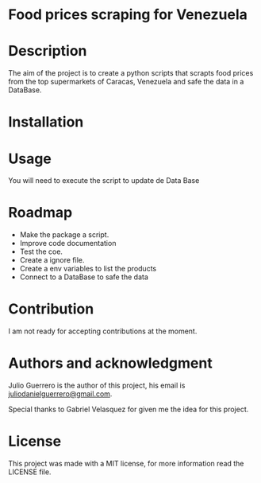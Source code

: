 # Food prices scraping for Venezuela

# Description

The aim of the project is to create a python scripts that scrapts food prices from the top supermarkets of Caracas, Venezuela and safe the data in a DataBase.

# Installation

# Usage
You will need to execute the script to update de Data Base


# Roadmap
* Make the package a script. 
* Improve code documentation
* Test the coe.
* Create a ignore file.
* Create a env variables to list the products
* Connect to a DataBase to safe the data

# Contribution 
I am not ready for accepting contributions at the moment.

# Authors and acknowledgment
Julio Guerrero is the author of this project, his email is juliodanielguerrero@gmail.com.

Special thanks to Gabriel Velasquez for given me the idea for this project.

# License

This project was made with a MIT license, for more information read the LICENSE file.
